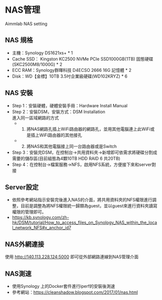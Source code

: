 # NAS管理
Aimmlab NAS setting

  
## NAS 規格
* 主機：Synology DS1621xs+ * 1   
* Cache SSD： Kingston KC2500 NVMe PCIe SSD1000GB(1TB) 固態硬碟 (SKC2500M8/1000G) * 2  
* ECC RAM：Synology群暉科技 D4ECSO 2666 16G 記憶體 * 2  
* Disk：WD【金標】10TB 3.5吋企業級硬碟(WD102KRYZ) * 6  



## NAS 安裝
* Step 1：安裝硬體，硬體安裝手冊：Hardware Install Manual  
* Step 2：安裝DSM，安裝方式：DSM Installation  
    進入同一區域網路的方式   
    * 1.	將NAS網路孔插上WiFi路由器的網路孔，並用其他電腦連上此WiFi或是插上WiFi路由器的其他接孔  
    * 2.	將NAS和其他電腦接上同一台路由器或是Switch 
* Step 3：安裝完DSM，在控制台→共用資料夾→新增即可依需求將硬碟分割成需要的儲存區(目前組態為4顆10TB HDD RAID 6 共20TB)  
* Step 4：在控制台→檔案服務→NFS，啟用NFS系統，方便接下來和server對接 


## Server設定
* 依照參考網站指示安裝完後進入NAS的介面，將共用資料夾的NFS權限進行調整，目前是調整為將NFS權限統一歸類為guest，並以guest來進行資料夾讀寫權限的管理即可。  
* https://kb.synology.com/zh-hk/DSM/tutorial/How_to_access_files_on_Synology_NAS_within_the_local_network_NFS#x_anchor_id7  


## NAS外網連接
使用 http://140.113.228.124:5000 即可從外部網路連線到NAS管理介面


## NAS測速
* 使用Synology 上的Docker套件進行iperf的安裝後測速  
* 參考網站：https://cleanshadow.blogspot.com/2017/01/nas.html  

